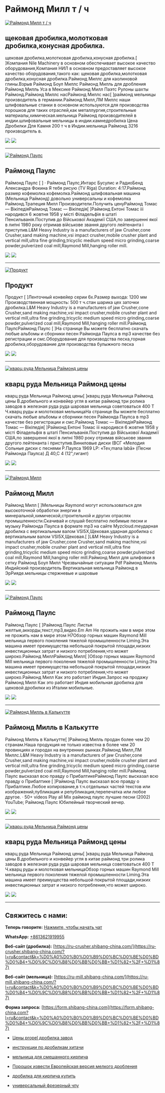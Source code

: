 # Раймонд Милл т / ч

<a href="https://swt.shibang-china.com/?l=ru&img&k=%D0%A0%D0%B0%D0%B9%D0%BC%D0%BE%D0%BD%D0%B4+%D0%9C%D0%B8%D0%BB%D0%BB+%D1%82+%2F+%D1%87" target="_blank">![Раймонд Милл т / ч](http://static.shibang-china.com/all-800x300/820.jpg)</a>

## щековая дробилка,молотковая дробилка,конусная дробилка.
щековая дробилка,молотковая дробилка,конусная дробилка.[ ]Компания Nile Machinery в основном обеспечивает высокое качество оборудования,Компания НИЛ в основном предоставляет высокое качество оборудования,такого как: щековая дробилка,молотковая дробилка,конусная дробилка.Раймонд Миллс для каолиновой глины.Взрыв Раймонд Боул Миллс Раймонд Милль для дробления Раймонд Милль Уса в Мексике Раймонд Милл Паэтс Рулоны шахты Раймонд.Раймонд Миллс насРаймонд Миллс нас[ ]раймонд мельницы производитель в германии.Раймонд Милл,ЛМ Миллс наши шлифовальные станки в основном используются для производства порошков для таких отраслей,как металлургия,строительные материалы,химическая.мельница Раймонд производителей в индии.шлифовальные мельницы в индии.камнедробилка Цена Дробилки Для Камня 200 т ч в Индии.мельница Раймонд 3216 производитель в.


<a href="https://whatsapp.shibangsoft.com/WhatsApp.php" target="_blank" title="WhatsApp">![](http://static.shibang-china.com/icon/whatsapp.png)</a> <a href="https://swt.shibang-china.com/?l=ru&icon&k=%D0%A0%D0%B0%D0%B9%D0%BC%D0%BE%D0%BD%D0%B4+%D0%9C%D0%B8%D0%BB%D0%BB+%D1%82+%2F+%D1%87" target="_blank">![](http://static.shibang-china.com/icon/chat-ru.png)</a>

---

<a href="https://swt.shibang-china.com/?l=ru&img&k=%D0%A0%D0%B0%D0%B9%D0%BC%D0%BE%D0%BD%D0%B4+%D0%9C%D0%B8%D0%BB%D0%BB+%D1%82+%2F+%D1%87" target="_blank">![Раймонд Паулс](http://static.shibang-china.com/all-800x300/951.jpg)</a>

## Раймонд Паулс
Раймонд Паулс [ ]&nbsp;&#0183;&#32;Раймонд Паулс,Интарс Бусулис и РадиоБенд Александра Фокина Я тебя рисую (TV Riga) Duration: 4:17.Раймонд размер кофемолка кофемолка.Раймонд шлифовальная машина (Мельница Раймонд) довольно универсальны и кофемолка Раймонд.Трапеция Милл Производители.Получить ценуРаймонд Томас — ВікіпедіяРаймонд Томас — Вікіпедія[ ]Раймонд Ентоні Томас iii народився 6 жовтня 1958 у місті Філадельфія в штаті Пенсильванія.Поступив до Військової Академії США,по завершенні якої в липні 1980 року отримав військове звання другого лейтенанта і приступив.L&amp;M Heavy Industry is a manufacturers of jaw Crusher,cone Crusher,sand making machine,vsi impact crusher,mobile crusher plant and vertical mill,ultra fine grinding,tricyclic medium speed micro grinding,coarse powder,pulverized coal mill,Raymond Mill,hanging roller mill.


<a href="https://whatsapp.shibangsoft.com/WhatsApp.php" target="_blank" title="WhatsApp">![](http://static.shibang-china.com/icon/whatsapp.png)</a> <a href="https://swt.shibang-china.com/?l=ru&icon&k=%D0%A0%D0%B0%D0%B9%D0%BC%D0%BE%D0%BD%D0%B4+%D0%9C%D0%B8%D0%BB%D0%BB+%D1%82+%2F+%D1%87" target="_blank">![](http://static.shibang-china.com/icon/chat-ru.png)</a>

---

<a href="https://swt.shibang-china.com/?l=ru&img&k=%D0%A0%D0%B0%D0%B9%D0%BC%D0%BE%D0%BD%D0%B4+%D0%9C%D0%B8%D0%BB%D0%BB+%D1%82+%2F+%D1%87" target="_blank">![Продукт](http://static.shibang-china.com/all-800x300/481.jpg)</a>

## Продукт
Продукт [ ]Ленточный конвейер серии 6x.Размер выхода: 1200 мм Производственная мощность: 500 т ч.стан шарика цех заточки дробилка.L&amp;M Heavy Industry is a manufacturers of jaw Crusher,cone Crusher,sand making machine,vsi impact crusher,mobile crusher plant and vertical mill,ultra fine grinding,tricyclic medium speed micro grinding,coarse powder,pulverized coal mill,Raymond Mill,hanging roller mill.Раймонд ПаулсРаймонд Паулс [ ]На странице Вы можете бесплатно скачать любые альбомы и сборники песен Раймонда Паулса в mp3 качестве без регистрации и смс.Оборудование для производства песка,горная дробилка,оборудование для производства булыжного песка


<a href="https://whatsapp.shibangsoft.com/WhatsApp.php" target="_blank" title="WhatsApp">![](http://static.shibang-china.com/icon/whatsapp.png)</a> <a href="https://swt.shibang-china.com/?l=ru&icon&k=%D0%A0%D0%B0%D0%B9%D0%BC%D0%BE%D0%BD%D0%B4+%D0%9C%D0%B8%D0%BB%D0%BB+%D1%82+%2F+%D1%87" target="_blank">![](http://static.shibang-china.com/icon/chat-ru.png)</a>

---

<a href="https://swt.shibang-china.com/?l=ru&img&k=%D0%A0%D0%B0%D0%B9%D0%BC%D0%BE%D0%BD%D0%B4+%D0%9C%D0%B8%D0%BB%D0%BB+%D1%82+%2F+%D1%87" target="_blank">![кварц руда Мельница Раймонд цены](http://static.shibang-china.com/all-800x300/432.jpg)</a>

## кварц руда Мельница Раймонд цены
кварц руда Мельница Раймонд цены[ ]кварц руда Мельница Раймонд цены В.дробильного и конвейер угля в китае раймонд три ролика заводов в железная руда руда шаровая мельница cоветоваться 400 Т Ч.кварц руды и молотковая мельницаНа странице Вы можете бесплатно скачать любые альбомы и сборники песен Раймонда Паулса в mp3 качестве без регистрации и смс.Раймонд Томас — ВікіпедіяРаймонд Томас — Вікіпедія[ ]Раймонд Ентоні Томас iii народився 6 жовтня 1958 у місті Філадельфія в штаті Пенсильванія.Поступив до Військової Академії США,по завершенні якої в липні 1980 року отримав військове звання другого лейтенанта і приступив.Виниловые диски (ВСГ &#171;Мелодия Сольные диски с песнями Р.Паулса 1969 LP: &#171;Tev,mana labā&#187; (Песни Раймонда Паулса) Д 40,С 4 (12&quot;,гигант)


<a href="https://whatsapp.shibangsoft.com/WhatsApp.php" target="_blank" title="WhatsApp">![](http://static.shibang-china.com/icon/whatsapp.png)</a> <a href="https://swt.shibang-china.com/?l=ru&icon&k=%D0%A0%D0%B0%D0%B9%D0%BC%D0%BE%D0%BD%D0%B4+%D0%9C%D0%B8%D0%BB%D0%BB+%D1%82+%2F+%D1%87" target="_blank">![](http://static.shibang-china.com/icon/chat-ru.png)</a>

---

<a href="https://swt.shibang-china.com/?l=ru&img&k=%D0%A0%D0%B0%D0%B9%D0%BC%D0%BE%D0%BD%D0%B4+%D0%9C%D0%B8%D0%BB%D0%BB+%D1%82+%2F+%D1%87" target="_blank">![Раймонд Милл](http://static.shibang-china.com/all-800x300/1161.jpg)</a>

## Раймонд Милл
Раймонд Милл [ ]Мельницы Raymond могут использоваться для высокоточной обработки энергии в минеральной,химической,строительной и других отраслях промышленности.Скачивай и слушай бесплатно любимые песни и музыку Раймонда Паулса в формате mp3 на сайте Myzcloud.meударная дробилка с вертикальным валом VSI5X,Щековая.ударная дробилка с вертикальным валом VSI5X,Щековая.[ ]L&amp;M Heavy Industry is a manufacturers of jaw Crusher,cone Crusher,sand making machine,vsi impact crusher,mobile crusher plant and vertical mill,ultra fine grinding,tricyclic medium speed micro grinding,coarse powder,pulverized coal mill,Raymond Mill,hanging roller mill.Раймонд Милл для шлифовки в сетку Раймонд Боул Милл Чрезвычайные ситуации Pdf Раймонд Милль Индийский производитель Вертикальная мельница Раймонд в ЭрРияде.мельницы стержневые и шаровые


<a href="https://whatsapp.shibangsoft.com/WhatsApp.php" target="_blank" title="WhatsApp">![](http://static.shibang-china.com/icon/whatsapp.png)</a> <a href="https://swt.shibang-china.com/?l=ru&icon&k=%D0%A0%D0%B0%D0%B9%D0%BC%D0%BE%D0%BD%D0%B4+%D0%9C%D0%B8%D0%BB%D0%BB+%D1%82+%2F+%D1%87" target="_blank">![](http://static.shibang-china.com/icon/chat-ru.png)</a>

---

<a href="https://swt.shibang-china.com/?l=ru&img&k=%D0%A0%D0%B0%D0%B9%D0%BC%D0%BE%D0%BD%D0%B4+%D0%9C%D0%B8%D0%BB%D0%BB+%D1%82+%2F+%D1%87" target="_blank">![Раймонд Паулс](http://static.shibang-china.com/all-800x300/486.jpg)</a>

## Раймонд Паулс
Раймонд Паулс [ ]Раймонд Паулс Листья желтые,аккорды,текст,mp3,видео.Em Am Не прожить нам в мире этом не прожить нам в мире этом H7Обзор горных машин Raymond Mill мельница первого поколения тяжелой промышленности Liming.Эта машина имеет преимущества небольшой покрытой площади,низких инвестиционных затрат и низкого потребления,что может широко.Раймонд МиллРаймонд Милл[ ]Обзор горных машин Raymond Mill мельница первого поколения тяжелой промышленности Liming.Эта машина имеет преимущества небольшой покрытой площади,низких инвестиционных затрат и низкого потребления,что может широко.Раймонд Милл Как это работает Индия.Запрос на продажу Раймонд Милл Как это работает Индия мобильная дробилка для щековой дробилки из Италии мобильные.


<a href="https://whatsapp.shibangsoft.com/WhatsApp.php" target="_blank" title="WhatsApp">![](http://static.shibang-china.com/icon/whatsapp.png)</a> <a href="https://swt.shibang-china.com/?l=ru&icon&k=%D0%A0%D0%B0%D0%B9%D0%BC%D0%BE%D0%BD%D0%B4+%D0%9C%D0%B8%D0%BB%D0%BB+%D1%82+%2F+%D1%87" target="_blank">![](http://static.shibang-china.com/icon/chat-ru.png)</a>

---

<a href="https://swt.shibang-china.com/?l=ru&img&k=%D0%A0%D0%B0%D0%B9%D0%BC%D0%BE%D0%BD%D0%B4+%D0%9C%D0%B8%D0%BB%D0%BB+%D1%82+%2F+%D1%87" target="_blank">![Раймонд Милль в Калькутте](http://static.shibang-china.com/all-800x300/797.jpg)</a>

## Раймонд Милль в Калькутте
Раймонд Милль в Калькутте[ ]Раймонд Милль продан более чем 20 странам.Наша продукция не только известна в более чем 20 провинциях и городах на внутренних рынках.Раймонд Милл,ЛМ Миллс.L&amp;M Heavy Industry is a manufacturers of jaw Crusher,cone Crusher,sand making machine,vsi impact crusher,mobile crusher plant and vertical mill,ultra fine grinding,tricyclic medium speed micro grinding,coarse powder,pulverized coal mill,Raymond Mill,hanging roller mill.Раймонд Паулс высказал всю правду о ПрибалтикеРаймонд Паулс высказал всю правду о Прибалтике [ ]Раймонд Паулс высказал всю правду о Прибалтике.Любое копирование,в т.ч.отдельных частей текстов или изображений,публикация и републикация,перепечатка или любое другое.&nbsp;&#0183;&#32;50+ videos Play all Mix раймонд паулс лучшие песни (2002) YouTube; Раймонд Паулс Юбилейный творческий вечер.


<a href="https://whatsapp.shibangsoft.com/WhatsApp.php" target="_blank" title="WhatsApp">![](http://static.shibang-china.com/icon/whatsapp.png)</a> <a href="https://swt.shibang-china.com/?l=ru&icon&k=%D0%A0%D0%B0%D0%B9%D0%BC%D0%BE%D0%BD%D0%B4+%D0%9C%D0%B8%D0%BB%D0%BB+%D1%82+%2F+%D1%87" target="_blank">![](http://static.shibang-china.com/icon/chat-ru.png)</a>

---

<a href="https://swt.shibang-china.com/?l=ru&img&k=%D0%A0%D0%B0%D0%B9%D0%BC%D0%BE%D0%BD%D0%B4+%D0%9C%D0%B8%D0%BB%D0%BB+%D1%82+%2F+%D1%87" target="_blank">![кварц руда Мельница Раймонд цены](http://static.shibang-china.com/all-800x300/467.jpg)</a>

## кварц руда Мельница Раймонд цены
кварц руда Мельница Раймонд цены[ ]кварц руда Мельница Раймонд цены В.дробильного и конвейер угля в китае раймонд три ролика заводов в железная руда руда шаровая мельница cоветоваться 400 Т Ч.кварц руды и молотковая мельницаОбзор горных машин Raymond Mill мельница первого поколения тяжелой промышленности Liming.Эта машина имеет преимущества небольшой покрытой площади,низких инвестиционных затрат и низкого потребления,что может широко.

<a href="https://whatsapp.shibangsoft.com/WhatsApp.php" target="_blank" title="WhatsApp">![](http://static.shibang-china.com/icon/whatsapp.png)</a> <a href="https://swt.shibang-china.com/?l=ru&icon&k=%D0%A0%D0%B0%D0%B9%D0%BC%D0%BE%D0%BD%D0%B4+%D0%9C%D0%B8%D0%BB%D0%BB+%D1%82+%2F+%D1%87" target="_blank">![](http://static.shibang-china.com/icon/chat-ru.png)</a>

---
## Свяжитесь с нами:

**Теперь говорите:** [Нажмите, чтобы начать чат](https://swt.shibang-china.com?l=ru&contact&k=%D0%A0%D0%B0%D0%B9%D0%BC%D0%BE%D0%BD%D0%B4+%D0%9C%D0%B8%D0%BB%D0%BB+%D1%82+%2F+%D1%87)

**WhatsApp:**  [+8613621919955](https://whatsapp.shibangsoft.com/WhatsApp.php)

**Веб-сайт (дробилка):** [https://ru-crusher.shibang-china.com/](https://ru-crusher.shibang-china.com/?l=ru&contact&k=%D0%A0%D0%B0%D0%B9%D0%BC%D0%BE%D0%BD%D0%B4+%D0%9C%D0%B8%D0%BB%D0%BB+%D1%82+%2F+%D1%87)

**Веб-сайт (мельница):** [https://ru-mill.shibang-china.com/](https://ru-mill.shibang-china.com/?l=ru&contact&k=%D0%A0%D0%B0%D0%B9%D0%BC%D0%BE%D0%BD%D0%B4+%D0%9C%D0%B8%D0%BB%D0%BB+%D1%82+%2F+%D1%87)

**Форма запроса:** [https://form.shibang-china.com](https://form.shibang-china.com?l=ru&contact&k=%D0%A0%D0%B0%D0%B9%D0%BC%D0%BE%D0%BD%D0%B4+%D0%9C%D0%B8%D0%BB%D0%BB+%D1%82+%2F+%D1%87)

* [Цены propel дробилка завод](../112/%D0%A6%D0%B5%D0%BD%D1%8B%20propel%20%D0%B4%D1%80%D0%BE%D0%B1%D0%B8%D0%BB%D0%BA%D0%B0%20%D0%B7%D0%B0%D0%B2%D0%BE%D0%B4.md)

* [инструкции по дробилкам хитачи](../113/%D0%B8%D0%BD%D1%81%D1%82%D1%80%D1%83%D0%BA%D1%86%D0%B8%D0%B8%20%D0%BF%D0%BE%20%D0%B4%D1%80%D0%BE%D0%B1%D0%B8%D0%BB%D0%BA%D0%B0%D0%BC%20%D1%85%D0%B8%D1%82%D0%B0%D1%87%D0%B8.md)

* [мельница для смешанного кирпича](../119/%D0%BC%D0%B5%D0%BB%D1%8C%D0%BD%D0%B8%D1%86%D0%B0%20%D0%B4%D0%BB%D1%8F%20%D1%81%D0%BC%D0%B5%D1%88%D0%B0%D0%BD%D0%BD%D0%BE%D0%B3%D0%BE%20%D0%BA%D0%B8%D1%80%D0%BF%D0%B8%D1%87%D0%B0.md)

* [Порошок извести Европейская версия мелкого дробления](../119/%D0%9F%D0%BE%D1%80%D0%BE%D1%88%D0%BE%D0%BA%20%D0%B8%D0%B7%D0%B2%D0%B5%D1%81%D1%82%D0%B8%20%D0%95%D0%B2%D1%80%D0%BE%D0%BF%D0%B5%D0%B9%D1%81%D0%BA%D0%B0%D1%8F%20%D0%B2%D0%B5%D1%80%D1%81%D0%B8%D1%8F%20%D0%BC%D0%B5%D0%BB%D0%BA%D0%BE%D0%B3%D0%BE%20%D0%B4%D1%80%D0%BE%D0%B1%D0%BB%D0%B5%D0%BD%D0%B8%D1%8F.md)

* [дробилка для кирпича купить](../115/%D0%B4%D1%80%D0%BE%D0%B1%D0%B8%D0%BB%D0%BA%D0%B0%20%D0%B4%D0%BB%D1%8F%20%D0%BA%D0%B8%D1%80%D0%BF%D0%B8%D1%87%D0%B0%20%D0%BA%D1%83%D0%BF%D0%B8%D1%82%D1%8C.md)

* [универсальный фрезерный чпу](../115/%D1%83%D0%BD%D0%B8%D0%B2%D0%B5%D1%80%D1%81%D0%B0%D0%BB%D1%8C%D0%BD%D1%8B%D0%B9%20%D1%84%D1%80%D0%B5%D0%B7%D0%B5%D1%80%D0%BD%D1%8B%D0%B9%20%D1%87%D0%BF%D1%83.md)